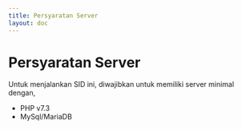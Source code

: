 ```yaml
---
title: Persyaratan Server
layout: doc
---
```


# Persyaratan Server
Untuk menjalankan SID ini, diwajibkan untuk memiliki server minimal dengan,
- PHP v7.3
- MySql/MariaDB
